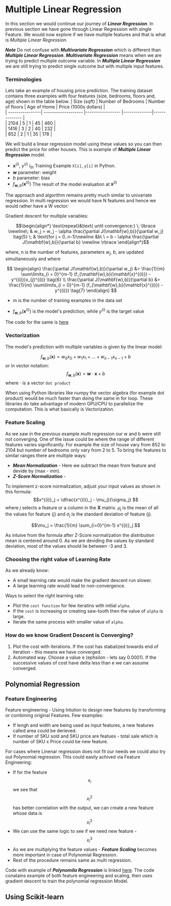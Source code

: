 # Multiple Linear Regression
In this section we would continue our journey of ***Linear Regression***. In previous section we have gone through Linear Regression with single Feature. We would now explore if we have multiple features and that is what is *Multiple Linear Regression*.

***Note*** Do not confuse with ***Multivariate Regression*** which is different than ***Multiple Linear Regression***. ***Multivariate Regression*** means when we are trying to predict multiple outcome variable. In ***Multiple Linear Regression*** we are still trying to predict single outcome but with multiple input features.

### Terminologies
Lets take an example of housing price prediction. The training dataset contains three examples with four features (size, bedrooms, floors and, age) shown in the table below.
| Size (sqft) | Number of Bedrooms  | Number of floors | Age of  Home | Price (1000s dollars)  |   
| ----------------| ------------------- |----------------- |--------------|-------------- |  
| 2104            | 5                   | 1                | 45           | 460           |  
| 1416            | 3                   | 2                | 40           | 232           |  
| 852             | 2                   | 1                | 35           | 178           |  

We will build a linear regression model using these values so you can then predict the price for other houses. This is example of ***Multiple Linear Regression*** model.

* $\mathbf{x}^{(i)}$, $y^{(i)}$ $i_{th}$ Training Example  `X[i]`, `y[i]` in Python.
* $\mathbf{w}$   parameter: weight
* $b$           parameter: bias
* $f_{\mathbf{w},b}(\mathbf{x}^{(i)})$ The result of the model evaluation at $\mathbf{x}^{(i)}$

The approach and algorithm remains pretty much similar to univariate regression. In multi regression we would have N features and hence we would rather have a W vector:

Gradient descent for multiple variables:

$$\begin{align*} \text{repeat}&\text{ until convergence:} \; \lbrace \newline\;
& w_j = w_j -  \alpha \frac{\partial J(\mathbf{w},b)}{\partial w_j} \tag{5}  \; & \text{for j = 0..n-1}\newline
&b\ \ = b -  \alpha \frac{\partial J(\mathbf{w},b)}{\partial b}  \newline \rbrace
\end{align*}$$

where, n is the number of features, parameters $w_j$,  $b$, are updated simultaneously and where  

$$
\begin{align}
\frac{\partial J(\mathbf{w},b)}{\partial w_j}  &= \frac{1}{m} \sum\limits_{i = 0}^{m-1} (f_{\mathbf{w},b}(\mathbf{x}^{(i)}) - y^{(i)})x_{j}^{(i)} \tag{6}  \\
\frac{\partial J(\mathbf{w},b)}{\partial b}  &= \frac{1}{m} \sum\limits_{i = 0}^{m-1} (f_{\mathbf{w},b}(\mathbf{x}^{(i)}) - y^{(i)}) \tag{7}
\end{align}
$$
* m is the number of training examples in the data set

    
*  $f_{\mathbf{w},b}(\mathbf{x}^{(i)})$ is the model's prediction, while $y^{(i)}$ is the target value

The code for the same is [here]()

### Vectorization
The model's prediction with multiple variables is given by the linear model:

$$f_{\mathbf{w},b}(\mathbf{x}) =  w_0x_0 + w_1x_1 +... + w_{n-1}x_{n-1} + b $$
or in vector notation:
$$f_{\mathbf{w},b}(\mathbf{x}) = \mathbf{w} \cdot \mathbf{x} + b $$ 
where $\cdot$ is a vector `dot product`

When using Python libraries like numpy the vector algebra (for example dot product) would be much faster than doing the same in for loop. These libraries do take advantage of modern GPU/CPU to parallelize the computation. This is what basically is Vectorization. 

### Feature Scaling
As we saw in the previous example multi regression our w and b were still not converging. One of the issue could be where the range of different features varies significantly. For example the size of house vary from 852 to 2104 but number of bedrooms only vary from 2 to 5.
To bring the features to similar ranges there are multiple ways:
* ***Mean Normalization*** - Here we subtract the mean from feature and devide by (max - min). 
* ***Z-Score Normalization***  - 

To implement z-score normalization, adjust your input values as shown in this formula:
$$x^{(i)}_j = \dfrac{x^{(i)}_j - \mu_j}{\sigma_j} $$ 
where $j$ selects a feature or a column in the $\mathbf{X}$ matrix. $µ_j$ is the mean of all the values for feature (j) and $\sigma_j$ is the standard deviation of feature (j).

$$\mu_j = \frac{1}{m} \sum_{i=0}^{m-1} x^{(i)}_j $$


As intuive from the formula after Z-Score normalization the distribution mean is centered around 0. As we are deviding the values by standard deviation, most of the values should lie between -3 and 3. 

### Choosing the right value of Learning Rate
As we already know:
* A small learning rate would make the gradient descent run slower.
* A large learning rate would lead to non-convergence.

Ways to select the right learning rate:

* Plot the `cost function` for few iteratins with initial `alpha`.
* If the `cost` is increasing or creating saw-tooth then the value of `alpha` is large.
* Iterate the same process with smaller value of `alpha`.

### How do we know Gradient Descent is Converging?
1. Plot the cost with iterations. If the cost has stabalized towards end of iteration - this means we have converged.
2. Automated way. Choose a value e (ephsilon - lets say 0.0001). If the successive values of cost have delta less than e we can assume converged.


## Polynomial Regression

### Feature Engineering
Feature engineering  - Using Intution to design new features by transforming or combining original Features. Few examples:
* If lengh and width are being used as input features, a new features called area could be derieved.
* If number of SKU sold and SKU price are featues - total sale which is number of SKU x Price could be new feature.

For cases where Linenar regression does not fit our needs we could also try out Polynomial regression. This could easily achived via Feature Engineering:

* If for the feature $$x_i$$ we see that $$x_i^2$$ has better correlation with the output, we can create a new feature whose data is $$x_i^2$$
* We can use the same logic to see if we need new feature - $$x_i^3$$
* As we are multiplying the feature values - ***Feature Scaling*** becomes more important in case of Polynomial Regression.
* Rest of the procedure remains same as multi regression.

Code with example of ***Polynomila Regression*** is linked [here](). The code conatains example of both feature engineering and scaling, then uses gradient descent to train the polynomial regression Model.

## Using Scikit-learn

